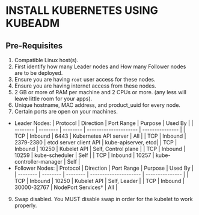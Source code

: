 # INSTALL KUBERNETES USING KUBEADM

## Pre-Requisites
1. Compatible Linux host(s).
2. First identify how many Leader nodes and How many Follower nodes are to be deployed.
3. Ensure you are having `root` user access for these nodes.
4. Ensure you are having internet access from these nodes.
5. 2 GB or more of RAM per machine and 2 CPUs or more. (any less will leave little room for your apps).
7. Unique hostname, MAC address, and product_uuid for every node.
8. Certain ports are open on your machines.
 * Leader Nodes:
| Protocol    | Direction | Port Range  | Purpose                 | Used By             |
| --------    | --------  | --------    | ---------------------   | ---------------     |
| TCP         | Inbound   | 6443        | Kubernetes API server   | All                 |
| TCP         | Inbound   | 2379-2380   | etcd server client API  | kube-apiserver, etcd|
| TCP         | Inbound   | 10250       | Kubelet API             | Self, Control plane |
| TCP         | Inbound   | 10259       | kube-scheduler          | Self                |
| TCP         | Inbound   | 10257       | kube-controller-manager | Self                |
 * Follower Nodes:
| Protocol    | Direction | Port Range  | Purpose                 | Used By             |
| --------    | --------  | --------    | ---------------------   | ---------------     |
| TCP         | Inbound   | 10250       | Kubelet API             | Self, Leader        |
| TCP         | Inbound   | 30000-32767 | NodePort Services†      | All                 |

9. Swap disabled. You MUST disable swap in order for the kubelet to work properly.

